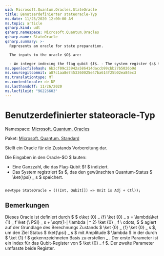 ```yaml
---
uid: Microsoft.Quantum.Oracles.StateOracle
title: Benutzerdefinierter stateoracle-Typ
ms.date: 11/25/2020 12:00:00 AM
ms.topic: article
qsharp.kind: udt
qsharp.namespace: Microsoft.Quantum.Oracles
qsharp.name: StateOracle
qsharp.summary: >-
  Represents an oracle for state preparation.

  The inputs to the oracle $O$ are:

  - An integer indexing the flag qubit $f$. - The system register $s$ that will store the desired quantum state $\ket{\psi}\_s$.
ms.openlocfilehash: 6b2cf09c23942a586414daccb99cbb27b5026b9d
ms.sourcegitcommit: a87c1aa8e7453360025e47ba614f25b02ea84ec3
ms.translationtype: MT
ms.contentlocale: de-DE
ms.lasthandoff: 11/26/2020
ms.locfileid: "96226603"
---
```

# <a name="stateoracle-user-defined-type"></a>Benutzerdefinierter stateoracle-Typ

Namespace: [Microsoft. Quantum. Oracles](xref:Microsoft.Quantum.Oracles)

Paket: [Microsoft. Quantum. Standard](https://nuget.org/packages/Microsoft.Quantum.Standard)


Stellt ein Oracle für die Zustands Vorbereitung dar.

Die Eingaben in den Oracle-$O $ lauten:

- Eine Ganzzahl, die das Flag-Qubit $f $ indiziert.
- Das System registriert $s $, das den gewünschten Quantum-Status $ \ket{\psi} \_ s $ speichert.

```qsharp

newtype StateOracle = (((Int, Qubit[]) => Unit is Adj + Ctl));
```



## <a name="remarks"></a>Bemerkungen

Dieses Oracle ist definiert durch $ $ o\ket {0} \_ {f} \ket {0} \_ s = \lambda\ket {1} \_ f \ket {\ PSI} \_ s + \sqrt{1-| \lambda | ^ 2} \ket {0} \_ f \ cdots, $ $ agiert auf der Grundlage des Berechnungs Zustands $ \ket {0} \_ {f} \ket {0} \_ s $, um den Ziel Status $ \ket{\psi} \_ s $ mit Amplitude $ \lambda $ in der durch $ \ket {1} f $ gekennzeichneten Basis zu erstellen \_ .
Der erste Parameter ist ein Index für das Qubit-Register von $ \ket {0} \_ f $. Der zweite Parameter umfasste beide Register.